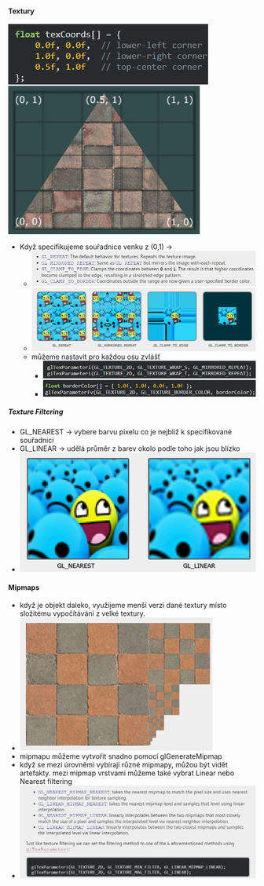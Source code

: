 #### Textury
![img](media/Pasted-image-20240413150937.png)
![img](media/Pasted-image-20240413150948.png)

- Když specifikujeme souřadnice venku z (0,1) ->
	- ![img](media/Pasted-image-20240413151023.png)
	- ![img](media/Pasted-image-20240413151029.png)
	- můžeme nastavit pro každou osu zvlášť
		- ![img](media/Pasted-image-20240413151111.png)
		- ![img](media/Pasted-image-20240413151216.png)
##### Texture Filtering
- GL_NEAREST -> vybere barvu pixelu co je nejblíž k specifikované souřadnici
- GL_LINEAR -> udělá průměr z barev okolo podle toho jak jsou blízko
- ![img](media/Pasted-image-20240413151402.png)
#### Mipmaps
- když je objekt daleko, využijeme menší verzi dané textury místo složitému vypočítávání z velké textury.
- ![img](media/Pasted-image-20240413154417.png)
- mipmapu můžeme vytvořit snadno pomocí glGenerateMipmap
- když se mezi úrovněmi vybírají různé mipmapy, můžou být vidět artefakty. mezi mipmap vrstvami můžeme také vybrat Linear nebo Nearest filtering
- ![img](media/Pasted-image-20240413154547.png)
